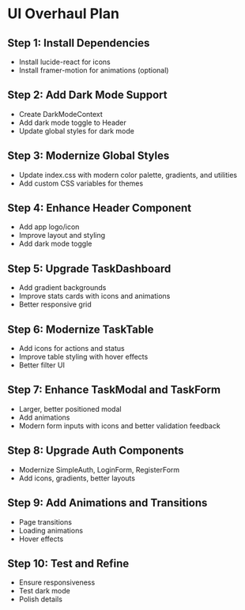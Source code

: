 # UI Overhaul Plan

## Step 1: Install Dependencies
- Install lucide-react for icons
- Install framer-motion for animations (optional)

## Step 2: Add Dark Mode Support
- Create DarkModeContext
- Add dark mode toggle to Header
- Update global styles for dark mode

## Step 3: Modernize Global Styles
- Update index.css with modern color palette, gradients, and utilities
- Add custom CSS variables for themes

## Step 4: Enhance Header Component
- Add app logo/icon
- Improve layout and styling
- Add dark mode toggle

## Step 5: Upgrade TaskDashboard
- Add gradient backgrounds
- Improve stats cards with icons and animations
- Better responsive grid

## Step 6: Modernize TaskTable
- Add icons for actions and status
- Improve table styling with hover effects
- Better filter UI

## Step 7: Enhance TaskModal and TaskForm
- Larger, better positioned modal
- Add animations
- Modern form inputs with icons and better validation feedback

## Step 8: Upgrade Auth Components
- Modernize SimpleAuth, LoginForm, RegisterForm
- Add icons, gradients, better layouts

## Step 9: Add Animations and Transitions
- Page transitions
- Loading animations
- Hover effects

## Step 10: Test and Refine
- Ensure responsiveness
- Test dark mode
- Polish details

